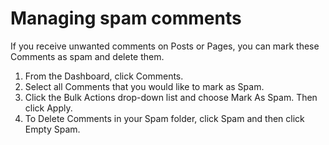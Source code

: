# Managing spam comments

If you receive unwanted comments on Posts or Pages, you can mark these Comments as spam and delete them.

1. From the Dashboard, click Comments.
2. Select all Comments that you would like to mark as Spam.
3. Click the Bulk Actions drop-down list and choose Mark As Spam. Then click Apply.
4. To Delete Comments in your Spam folder, click Spam and then click Empty Spam.
